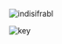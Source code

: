 ![indisifrabl](https://user-images.githubusercontent.com/43927153/194707132-8e20fd6c-30db-45f3-a263-4bbd368a3a09.jpg)


![key](https://user-images.githubusercontent.com/43927153/194707120-e84a9c7c-23ad-4a16-84ca-f52c5c2448f8.jpg)
